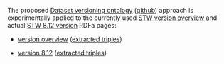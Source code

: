 The proposed [Dataset versioning ontology](http://purl.org/iso25964/DataSet/Versioning#)
([github](https://github.com/JohanDS/Dataset-versioning--for-KOS-data-sets-))
approach is experimentally applied to the currently used [STW version overview](http://zbw.eu/stw/versions)
and actual [STW 8.12 version](http://zbw.eu/stw/versions/8.12/about) RDFa pages:

* [version overview](https://rawgithub.com/jneubert/skos-history/master/examples/stw/rdfa/version_about.html)
([extracted triples](version_about.ttl))

* [version 8.12](https://rawgithub.com/jneubert/skos-history/master/examples/stw/rdfa/version_8.12_about.html)
([extracted triples](version_8.12_about.ttl))

